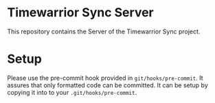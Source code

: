 # Timewarrior Sync Server
This repository contains the Server of the Timewarrior Sync project.

# Setup
Please use the pre-commit hook provided in `git/hooks/pre-commit`. It assures that only formatted code can be committed.
It can be setup by copying it into to your `.git/hooks/pre-commit`.
